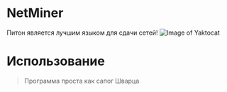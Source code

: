 # NetMiner
Питон является лучшим языком для сдачи сетей!
![Image of Yaktocat](https://sun9-11.userapi.com/impf/NV8ae0KHMFl6UsD7hGdWsoRTlIStTBZ_jmW3SQ/616obKk6rFE.jpg?size=800x587&quality=96&proxy=1&sign=f48a9657d01022b5a0a15e8351267d19&type=album)

# Использование
> Программа проста как сапог Шварца
